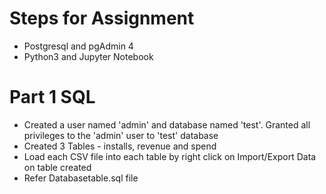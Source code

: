 # Steps for Assignment
- Postgresql and pgAdmin 4
- Python3 and Jupyter Notebook
# Part 1 SQL
- Created a user named 'admin' and database named 'test'. Granted all privileges to the 'admin' user to 'test' database
- Created 3 Tables - installs, revenue and spend
- Load each CSV file into each table by right click on Import/Export Data on table created
- Refer Databasetable.sql file 
